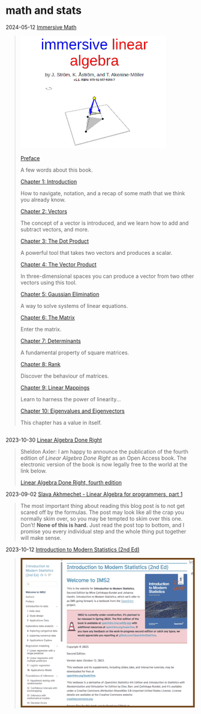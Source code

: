 # math and stats

2024-05-12 [Immersive Math](https://immersivemath.com/ila/index.html)

>  ![image-20240609055317824](./math.assets/image-20240609055317824.png)
>
>  [Preface](https://immersivemath.com/ila/ch00_preface/preface.html)
>
>  A few words about this book.
>
>  [Chapter 1: Introduction](https://immersivemath.com/ila/ch01_introduction/ch01.html)
>
>  How to navigate, notation, and a recap of some math that we think you already know.
>
>  [Chapter 2: Vectors](https://immersivemath.com/ila/ch02_vectors/ch02.html)
>
>  The concept of a vector is introduced, and we learn how to add and subtract vectors, and more.
>
>  [Chapter 3: The Dot Product](https://immersivemath.com/ila/ch03_dotproduct/ch03.html)
>
>  A powerful tool that takes two vectors and produces a scalar.
>
>  [Chapter 4: The Vector Product](https://immersivemath.com/ila/ch04_vectorproduct/ch04.html)
>
>  In three-dimensional spaces you can produce a vector from two other vectors using this tool.
>
>  [Chapter 5: Gaussian Elimination](https://immersivemath.com/ila/ch05_gausselim/ch05.html)
>
>  A way to solve systems of linear equations.
>
>  [Chapter 6: The Matrix](https://immersivemath.com/ila/ch06_matrices/ch06.html)
>
>  Enter the matrix.
>
>  [Chapter 7: Determinants](https://immersivemath.com/ila/ch07_determinants/ch07.html)
>
>  A fundamental property of square matrices.
>
>  [Chapter 8: Rank](https://immersivemath.com/ila/ch08_rank/ch08.html)
>
>  Discover the behaviour of matrices.
>
>  [Chapter 9: Linear Mappings](https://immersivemath.com/ila/ch09_linear_mappings/ch09.html)
>
>  Learn to harness the power of linearity...
>
>  [Chapter 10: Eigenvalues and Eigenvectors](https://immersivemath.com/ila/ch10_eigen/ch10.html)
>
>  This chapter has a value in itself.

## 

2023-10-30 [Linear Algebra Done Right](https://linear.axler.net/)

> Sheldon Axler:
> I am happy to announce the publication of the fourth edition of *Linear Algebra Done Right* as an Open Access book. The electronic version of the book is now legally free to the world at the link below.
>
> [Linear Algebra Done Right, fourth edition](https://link.springer.com/content/pdf/10.1007/978-3-031-41026-0.pdf)

2023-09-02 [Slava Akhmechet - Linear Algebra for programmers, part 1](https://coffeemug.github.io/spakhm.com/posts/01-lingalg-p1/linalg-p1.html)

> The most important thing about reading this blog post is to not get scared off by the formulas. The post may look like all the crap you normally skim over, so you may be tempted to skim over this one. Don’t! **None of this is hard.** Just read the post top to bottom, and I promise you every individual step and the whole thing put together will make sense.

2023-10-12 [Introduction to Modern Statistics (2nd Ed)](https://openintro-ims2.netlify.app/)

> ![image-20231102013156441](./math.assets/image-20231102013156441.png)